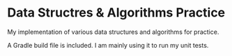 # Data Structres & Algorithms Practice

My implementation of various data structures and algorithms for practice.

A Gradle build file is included. I am mainly using it to run my unit tests.
